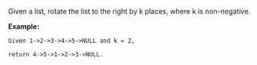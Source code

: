 Given a list, rotate the list to the right by k places, where k is non-negative.


**Example:**
```
Given 1->2->3->4->5->NULL and k = 2,

return 4->5->1->2->3->NULL.
```